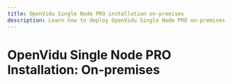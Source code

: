 ```yaml
---
title: OpenVidu Single Node PRO installation on-premises
description: Learn how to deploy OpenVidu Single Node PRO on-premises
---
```


# OpenVidu Single Node PRO Installation: On-premises
